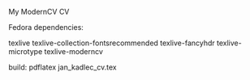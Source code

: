My ModernCV CV

Fedora dependencies:

texlive
texlive-collection-fontsrecommended
texlive-fancyhdr
texlive-microtype
texlive-moderncv

build: pdflatex jan_kadlec_cv.tex
